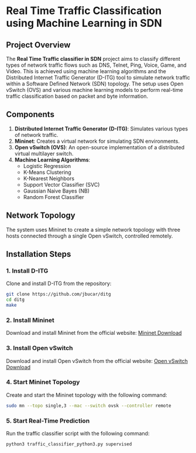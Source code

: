 # Real Time Traffic Classification using Machine Learning in SDN

## Project Overview

The **Real Time Traffic classifier in SDN** project aims to classify different types of network traffic flows such as DNS, Telnet, Ping, Voice, Game, and Video. This is achieved using machine learning algorithms and the Distributed Internet Traffic Generator (D-ITG) tool to simulate network traffic within a Software Defined Network (SDN) topology. The setup uses Open vSwitch (OVS) and various machine learning models to perform real-time traffic classification based on packet and byte information.

## Components

1. **Distributed Internet Traffic Generator (D-ITG)**: Simulates various types of network traffic.
2. **Mininet**: Creates a virtual network for simulating SDN environments.
3. **Open vSwitch (OVS)**: An open-source implementation of a distributed virtual multilayer switch.
4. **Machine Learning Algorithms**:
    - Logistic Regression
    - K-Means Clustering
    - K-Nearest Neighbors
    - Support Vector Classifier (SVC)
    - Gaussian Naive Bayes (NB)
    - Random Forest Classifier

## Network Topology

The system uses Mininet to create a simple network topology with three hosts connected through a single Open vSwitch, controlled remotely.

## Installation Steps

### 1. Install D-ITG

Clone and install D-ITG from the repository:
```sh
git clone https://github.com/jbucar/ditg
cd ditg
make
```

### 2. Install Mininet
Download and install Mininet from the official website:
[Mininet Download](https://mininet.org/download/)

### 3. Install Open vSwitch
Download and install Open vSwitch from the official website:
[Open vSwitch Download](https://www.openvswitch.org/download/)

### 4. Start Mininet Topology
Create and start the Mininet topology with the following command:
```sh
sudo mn --topo single,3 --mac --switch ovsk --controller remote
```

### 5. Start Real-Time Prediction
Run the traffic classifier script with the following command:
```sh
python3 traffic_classifier_python3.py supervised
```
